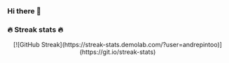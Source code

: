 ### Hi there 👋

<!--
**andrepintoo/andrepintoo** is a ✨ _special_ ✨ repository because its `README.md` (this file) appears on your GitHub profile.

Here are some ideas to get you started:

- 🔭 I’m currently working on ...
- 🌱 I’m currently learning ...
- 👯 I’m looking to collaborate on ...
- 🤔 I’m looking for help with ...
- 💬 Ask me about ...
- 📫 How to reach me: ...
- 😄 Pronouns: ...
- ⚡ Fun fact: ...
-->

<!-- GitHub Readme Streak Stats - https://github.com/DenverCoder1/github-readme-streak-stats -->
### 🔥 Streak stats 🔥
<p align="center">
  [![GitHub Streak](https://streak-stats.demolab.com/?user=andrepintoo)](https://git.io/streak-stats)
</p>

<br>

